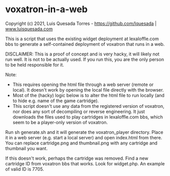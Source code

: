 # voxatron-in-a-web

Copyright (c) 2021, Luis Quesada Torres - https://github.com/lquesada | www.luisquesada.com

This is a script that uses the existing widget deployment at lexaloffle.com bbs to generate a self-contained deployment of voxatron that runs in a web.

DISCLAIMER: This is a proof of concept and is very hacky, it will likely not run well. It is not to be actually used. If you run this, you are the only person to be held responsible for it.

Note:
- This requires opening the html file through a web server (remote or local). It doesn't work by opening the local file directly with the browser.
- Most of the (hacky) logic below is to alter the html file to run locally (and to hide e.g. name of the game cartridge).
- This script doesn't use any data from the registered version of voxatron, nor does any sort of decompiling or reverse engineering. It just downloads the files used to play cartridges in lexaloffle.com bbs, which seem to be a player-only version of voxatron.

Run sh generate.sh and it will generate the voxatron_player directory. Place it in a web server (e.g. start a local server) and open index.html from there.
You can replace cartridge.png and thumbnail.png with any cartridge and thumbnail you want.

If this doesn't work, perhaps the cartridge was removed. Find a new cartridge ID from voxatron bbs that works. Look for widget.php. An example of valid ID is 7705.
